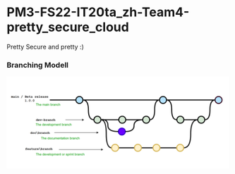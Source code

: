 # PM3-FS22-IT20ta_zh-Team4-pretty_secure_cloud
Pretty Secure and pretty :)
### Branching Modell

![Branching Modell](doc/branching_modell.png)
